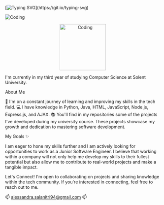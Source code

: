 [![Typing SVG](https://readme-typing-svg.demolab.com?font=Fira+Code&pause=1000&color=F72CD1&width=435&lines=Hi+there!+%F0%9F%91%8B+My+name+is+Alessandra.)](https://git.io/typing-svg)

![Coding](https://github.com/user-attachments/assets/9d8e3a38-dac2-4e9f-b1c2-7ebea7b9afbd)


<div style="text-align: center;">
  <img src="https://github.com/user-attachments/assets/9d8e3a38-dac2-4e9f-b1c2-7ebea7b9afbd" alt="Coding" width="150" />
</div>



I'm currently in my third year of studying Computer Science at Solent University.

About Me

🌱 I'm on a constant journey of learning and improving my skills in the tech field.
💻 I have knowledge in Python, Java, HTML, JavaScript, Node.js, Express.js, and AJAX.
📚 You'll find in my repositories some of the projects I've developed during my university course.
These projects showcase my growth and dedication to mastering software development.

My Goals ✨

I am eager to hone my skills further and I am actively looking for opportunities to work as a Junior Software Engineer. 
I believe that working within a company will not only help me develop my skills to their fullest potential but also allow me to contribute to real-world projects and make a tangible impact.

Let's Connect!
I'm open to collaborating on projects and sharing knowledge within the tech community. 
If you're interested in connecting, feel free to reach out to me.

 📫 alessandra.salanitri94@gmail.com  📫

<!---
AlessandraSalanitri/AlessandraSalanitri is a ✨ special ✨ repository because its `README.md` (this file) appears on your GitHub profile.
You can click the Preview link to take a look at your changes.
--->
